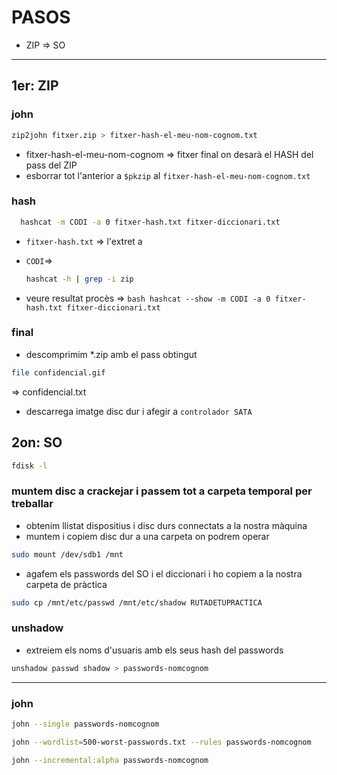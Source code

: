 # PASOS

- ZIP => SO

---

## 1er: ZIP

### john

```bash
zip2john fitxer.zip > fitxer-hash-el-meu-nom-cognom.txt
```

- fitxer-hash-el-meu-nom-cognom => fitxer final on desarà el HASH del pass del ZIP
- esborrar tot l'anterior a `$pkzip` al `fitxer-hash-el-meu-nom-cognom.txt`

### hash

```bash
  hashcat -m CODI -a 0 fitxer-hash.txt fitxer-diccionari.txt
  ```

- `fitxer-hash.txt` => l'extret a
- `CODI`=>

  ```bash
  hashcat -h | grep -i zip
  ```

- veure resultat procès => ```bash hashcat --show -m CODI -a 0 fitxer-hash.txt fitxer-diccionari.txt```

### final

- descomprimim *.zip amb el pass obtingut

```bash
file confidencial.gif
```

=> confidencial.txt

- descarrega imatge disc dur i afegir a `controlador SATA`

## 2on: SO

```bash
fdisk -l
```

### muntem disc a crackejar i passem tot a carpeta temporal per treballar

- obtenim llistat dispositius i disc durs connectats a la nostra màquina
- muntem i copiem disc dur a una carpeta on podrem operar

```bash
sudo mount /dev/sdb1 /mnt
```

- agafem els passwords del SO i el diccionari i ho copiem a la nostra carpeta de pràctica

```bash
sudo cp /mnt/etc/passwd /mnt/etc/shadow RUTADETUPRACTICA
```

### unshadow

- extreiem els noms d'usuaris amb els seus hash del passwords

```bash
unshadow passwd shadow > passwords-nomcognom
```

---

### john

```bash
john --single passwords-nomcognom
```

```bash
john --wordlist=500-worst-passwords.txt --rules passwords-nomcognom
```

```bash
john --incremental:alpha passwords-nomcognom
```
